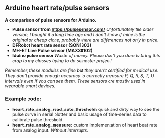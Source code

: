 ## Arduino heart rate/pulse sensors
**A comparison of pulse sensors for Arduino.**
- **Pulse sensor from https://pulsesensor.com/** *Unfortunately the older version, I bought it a long time ago and I don't know if mine is the original or cheap clone, probably there are differences not only in price.*
- **DFRobot heart rate sensor (SON1303)**
- **MH-ET Live Pulse sensor (MAX30102)**
- **Iduino pulse sensor** *Waste of money. Please don't you dare to bring this crap to my classes trying to do semester project!*

*Remember, these modules are fine but they aren't certified for medical use. They don't provide enough accuracy to correctly measure P, Q, R, S, T, U intervals even if you can see them. These sensors are mostly used in wearable smart devices.*

### Example code:
- **heart_rate_analog_read_auto_threshold:** quick and dirty way to see the pulse curve in serial plotter and basic usage of time-series data to calibrate pulse threshold.
- **heart_rate_analog_measure:** custom implementation of heart beat rate from analog input. *Without interrupts.*